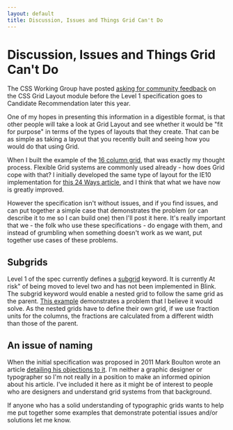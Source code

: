 ```yaml
---
layout: default
title: Discussion, Issues and Things Grid Can't Do
---
```


# Discussion, Issues and Things Grid Can't Do

The CSS Working Group have posted [asking for community feedback](http://www.w3.org/blog/CSS/2015/08/10/css-grid-pls-review/) on the CSS Grid Layout module before the Level 1 specification goes to Candidate Recommendation later this year. 

One of my hopes in presenting this information in a digestible format, is that other people will take a look at Grid Layout and see whether it would be "fit for purpose" in terms of the types of layouts that they create. That can be as simple as taking a layout that you recently built and seeing how you would do that using Grid.

When I built the example of the [16 column grid](http://gridbyexample.com/examples/code/layout4.html), that was exactly my thought process. Flexible Grid systems are commonly used already - how does Grid cope with that? I initially developed the same type of layout for the IE10 implementation for [this 24 Ways article](http://24ways.org/2012/css3-grid-layout/), and I think that what we have now is greatly improved.

However the specification isn't without issues, and if you find issues, and can put together a simple case that demonstrates the problem (or can describe it to me so I can build one) then I'll post it here. It's really important that we - the folk who use these specifications - do engage with them, and instead of grumbling when something doesn't work as we want, put together use cases of these problems.

## Subgrids

Level 1 of the spec currently defines a [subgrid](http://dev.w3.org/csswg/css-grid/#subgrids) keyword. It is currently At risk" of being moved to level two and has not been implemented in Blink. The subgrid keyword would enable a nested grid to follow the same grid as the parent. [This example](/examples/code/layout6.html) demonstrates a problem that I believe it would solve. As the nested grids have to define their own grid, if we use fraction units for the columns, the fractions are calculated from a different width than those of the parent. 

## An issue of naming

When the initial specification was proposed in 2011 Mark Boulton wrote an article [detailing his objections to it](http://www.markboulton.co.uk/journal/rethinking-css-grids). I'm neither a graphic designer or typographer so I'm not really in a position to make an informed opinion about his article. I've included it here as it might be of interest to people who are designers and understand grid systems from that background. 

If anyone who has a solid understanding of typographic grids wants to help me put together some examples that demonstrate potential issues and/or solutions let me know.